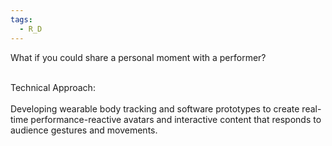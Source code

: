 ```yaml
---
tags:
  - R_D
---
```

What if you could share a personal moment with a performer?​

​  
Technical Approach: ​  
​  
Developing wearable body tracking and software prototypes to create real-time performance-reactive avatars and interactive content that responds to audience gestures and movements.​